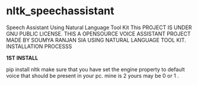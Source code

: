 # nltk_speechassistant
Speech Assistant Using Natural Language Tool Kit
This PROJECT IS UNDER  GNU PUBLIC LICENSE.
THIS A OPENSOURCE VOICE ASSISTANT PROJECT MADE BY SOUMYA RANJAN SIA USING NATURAL LANGUAGE TOOL KIT.
INSTALLATION PROCESSS

**1ST INSTALL**

pip install nltk
make sure that you have set the engine property to default voice that should be present in your pc.
mine is 2 yours may be 0 or 1 .

